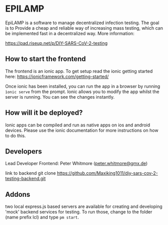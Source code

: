 # EPILAMP

EpiLAMP is a software to manage decentralized infection testing. The goal is to Provide a cheap and reliable way of increasing mass testing, which can be implemented fast in a decentralized way. More information:

https://pad.riseup.net/p/DIY-SARS-CoV-2-testing

## How to start the frontend

The frontend is an ionic app. To get setup read the ionic getting started here: https://ionicframework.com/getting-started/

Once ionic has been installed, you can run the app in a browser by running ``ìonic serve``
from the prompt.
Ionic allows you to modify the app whilst the server is running. You can see the changes instantly.

## How will it be deployed?

Ionic apps can be compiled and run as native apps on ios and android devices.
Please use the ionic documentation for more instructions on how to do this.

## Developers

Lead Developer Frontend:
Peter Whitmore (peter.whitmore@gmx.de)

link to backend
git clone https://github.com/Maxiking1011/diy-sars-cov-2-testing-backend.git

## Addons

two local express.js based servers are available for creating and developing 'mock' backend services for testing.
To run those, change to the folder (name prefix lcl) and type ````pm start````.

